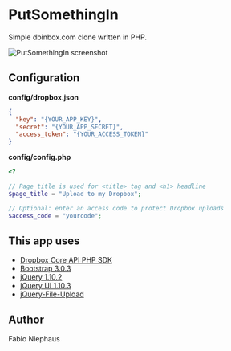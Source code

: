 PutSomethingIn
==============

Simple dbinbox.com clone written in PHP.


![PutSomethingIn screenshot](https://raw.github.com/fniephaus/PutSomethingIn/master/screenshot.png)


## Configuration

**config/dropbox.json**
```json
{
  "key": "{YOUR_APP_KEY}",
  "secret": "{YOUR_APP_SECRET}",
  "access_token": "{YOUR_ACCESS_TOKEN}"
}
```

**config/config.php**
```php
<?

// Page title is used for <title> tag and <h1> headline
$page_title = "Upload to my Dropbox";

// Optional: enter an access code to protect Dropbox uploads
$access_code = "yourcode";
```

## This app uses

* [Dropbox Core API PHP SDK](https://www.dropbox.com/developers/core/sdks/php)
* [Bootstrap 3.0.3](http://getbootstrap.com/)
* [jQuery 1.10.2](http://jquery.com/)
* [jQuery UI 1.10.3](http://jqueryui.com/)
* [jQuery-File-Upload](https://github.com/blueimp/jQuery-File-Upload/)

## Author

Fabio Niephaus